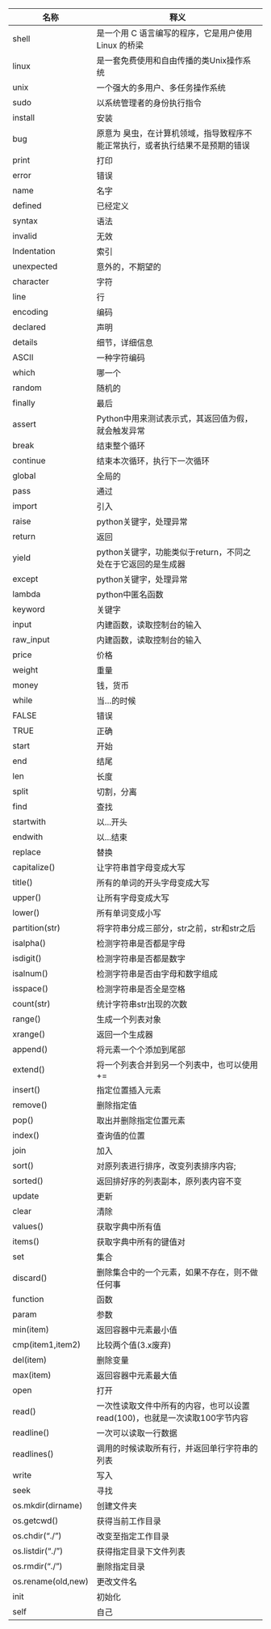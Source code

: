 |名称| 释义|
|---|---|
|shell|是一个用 C 语言编写的程序，它是用户使用 Linux 的桥梁|
|linux|是一套免费使用和自由传播的类Unix操作系统|
|unix|一个强大的多用户、多任务操作系统|
|sudo|以系统管理者的身份执行指令|
|install|安装|
|bug|原意为 臭虫，在计算机领域，指导致程序不能正常执行，或者执行结果不是预期的错误|
|print|打印|
|error|错误|
|name|名字|
|defined|已经定义|
|syntax|语法|
|invalid|无效|
|Indentation|索引|
|unexpected|意外的，不期望的|
|character|字符|
|line|行|
|encoding|编码|
|declared|声明|
|details|细节，详细信息|
|ASCII|一种字符编码|
|which|哪一个|
|random|随机的|
|finally|最后|
|assert|Python中用来测试表示式，其返回值为假，就会触发异常|
|break|结束整个循环|
|continue|结束本次循环，执行下一次循环|
|global|全局的|
|pass|通过|
|import|引入|
|raise|python关键字，处理异常|
|return|返回|
|yield|python关键字，功能类似于return，不同之处在于它返回的是生成器|
|except|python关键字，处理异常|
|lambda|python中匿名函数|
|keyword|关键字|
|input|内建函数，读取控制台的输入|
|raw_input|内建函数，读取控制台的输入|
|price|价格|
|weight|重量|
|money|钱，货币|
|while|当…的时候|
|FALSE|错误|
|TRUE|正确|
|start|开始|
|end|结尾|
|len|长度|
|split|切割，分离|
|find|查找|
|startwith|以...开头|
|endwith|以...结束|
|replace|替换|
|capitalize()|让字符串首字母变成大写|
|title() |所有的单词的开头字母变成大写|
|upper() |让所有字母变成大写|
|lower()|所有单词变成小写|
|partition(str)|将字符串分成三部分，str之前，str和str之后|
|isalpha() |检测字符串是否都是字母|
|isdigit()|检测字符串是否都是数字|
|isalnum()|检测字符串是否由字母和数字组成|
|isspace() |检测字符串是否全是空格|
|count(str) |统计字符串str出现的次数|
|range()|生成一个列表对象|
|xrange()|返回一个生成器|
|append()|将元素一个个添加到尾部|
|extend()|将一个列表合并到另一个列表中，也可以使用+=|
|insert()|指定位置插入元素|
|remove() |删除指定值|
|pop() |取出并删除指定位置元素|
|index() |查询值的位置|
|join|加入|
|sort() |对原列表进行排序，改变列表排序内容;|
|sorted()|返回排好序的列表副本，原列表内容不变|
|update|更新|
|clear|清除|
|values()|获取字典中所有值|
|items() |获取字典中所有的键值对|
|set|集合|
|discard()|删除集合中的一个元素，如果不存在，则不做任何事|
|function|函数|
|param|参数|
|min(item) |返回容器中元素最小值|
|cmp(item1,item2)|比较两个值(3.x废弃)|
|del(item)|删除变量|
|max(item)|返回容器中元素最大值|
|open|打开|
|read()|一次性读取文件中所有的内容，也可以设置read(100)，也就是一次读取100字节内容|
|readline()|一次可以读取一行数据|
|readlines()|调用的时候读取所有行，并返回单行字符串的列表|
|write|写入|
|seek|寻找|
|os.mkdir(dirname)|创建文件夹|
|os.getcwd()|获得当前工作目录|
|os.chdir(“./”)|改变至指定工作目录|
|os.listdir(“./”)|获得指定目录下文件列表|
|os.rmdir(“./”)|删除指定目录|
|os.rename(old,new)|更改文件名|
|init|初始化|
|self|自己|